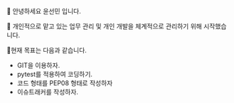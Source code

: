 👋 안녕하세요 윤선민 입니다.

👀 개인적으로 맡고 있는 업무 관리 및 개인 개발을 체계적으로 관리하기 위해 시작했습니다.

🚩현재 목표는 다음과 같습니다.
- GIT을 이용하자.
- pytest를 적용하여 코딩하기.
- 코드 형태를 PEP08 형태로 작성하자
- 이슈트래커를 작성하자.


<!---
sunminyoun/sunminyoun is a ✨ special ✨ repository because its `README.md` (this file) appears on your GitHub profile.
You can click the Preview link to take a look at your changes.
--->
